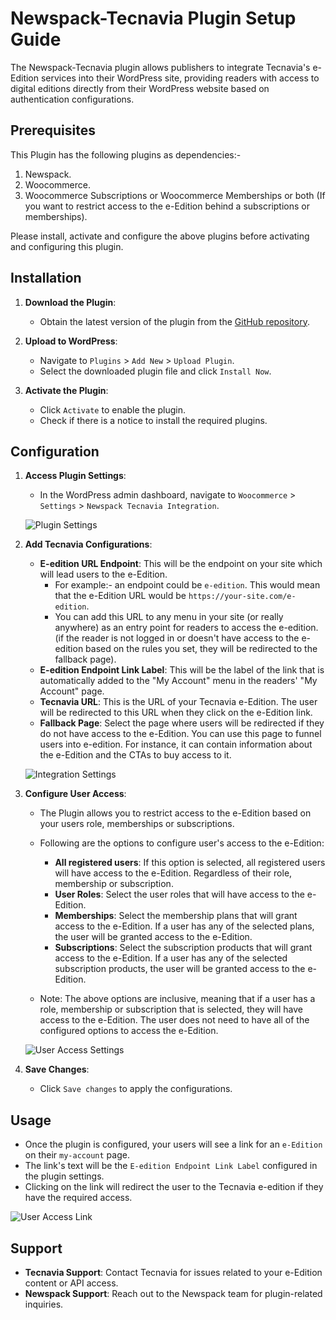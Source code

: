 # Newspack-Tecnavia Plugin Setup Guide

The Newspack-Tecnavia plugin allows publishers to integrate Tecnavia's e-Edition services into their WordPress site, providing readers with access to digital editions directly from their WordPress website based on authentication configurations.

## Prerequisites
This Plugin has the following plugins as dependencies:-

1. Newspack.
2. Woocommerce.
3. Woocommerce Subscriptions or Woocommerce Memberships or both (If you want to restrict access to the e-Edition behind a subscriptions or memberships).

Please install, activate and configure the above plugins before activating and configuring this plugin.

## Installation
1. **Download the Plugin**:
	 - Obtain the latest version of the plugin from the [GitHub repository](https://github.com/Automattic/newspack-tecnavia).

2. **Upload to WordPress**:
	- Navigate to `Plugins` > `Add New` > `Upload Plugin`.
	- Select the downloaded plugin file and click `Install Now`.

3. **Activate the Plugin**:
   - Click `Activate` to enable the plugin.
	- Check if there is a notice to install the required plugins.

## Configuration
1. **Access Plugin Settings**:
   - In the WordPress admin dashboard, navigate to `Woocommerce` > `Settings` > `Newspack Tecnavia Integration`.

   ![Plugin Settings](https://github.com/user-attachments/assets/6705be15-8f7b-4e2d-b7a3-0a140691186b)

2. **Add Tecnavia Configurations**:
   - **E-edition URL Endpoint**: This will be the endpoint on your site which will lead users to the e-Edition.
      - For example:- an endpoint could be `e-edition`. This would mean that the e-Edition URL would be `https://your-site.com/e-edition`.
      - You can add this URL to any menu in your site (or really anywhere) as an entry point for readers to access the e-edition. (if the reader is not logged in or doesn't have access to the e-edition based on the rules you set, they will be redirected to the fallback page).
   - **E-edition Endpoint Link Label**: This will be the label of the link that is automatically added to the "My Account" menu in the readers' "My Account" page.
   - **Tecnavia URL**: This is the URL of your Tecnavia e-Edition. The user will be redirected to this URL when they click on the e-Edition link.
   - **Fallback Page**: Select the page where users will be redirected if they do not have access to the e-Edition. You can use this page to funnel users into e-edition. For instance, it can contain information about the e-Edition and the CTAs to buy access to it.

   ![Integration Settings](https://github.com/user-attachments/assets/2126ecc2-2a4c-4c48-a590-160c9ce4d61e)

3. **Configure User Access**: 
   - The Plugin allows you to restrict access to the e-Edition based on your users role, memberships or subscriptions.
   - Following are the options to configure user's access to the e-Edition:
     - **All registered users**: If this option is selected, all registered users will have access to the e-Edition. Regardless of their role, membership or subscription.
	 - **User Roles**: Select the user roles that will have access to the e-Edition.
	 - **Memberships**: Select the membership plans that will grant access to the e-Edition. If a user has any of the selected plans, the user will be granted access to the e-Edition.
	 - **Subscriptions**: Select the subscription products that will grant access to the e-Edition. If a user has any of the selected subscription products, the user will be granted access to the e-Edition.

	- Note: The above options are inclusive, meaning that if a user has a role, membership or subscription that is selected, they will have access to the e-Edition. The user does not need to have all of the configured options to access the e-Edition.

   ![User Access Settings](https://github.com/user-attachments/assets/02131d96-e58b-455f-9356-e8c2ef7d0656)

4. **Save Changes**:
   - Click `Save changes` to apply the configurations.

## Usage
   - Once the plugin is configured, your users will see a link for an `e-Edition` on their `my-account` page.
   - The link's text will be the `E-edition Endpoint Link Label` configured in the plugin settings.
   - Clicking on the link will redirect the user to the Tecnavia e-edition if they have the required access.

![User Access Link](https://github.com/user-attachments/assets/3c10afee-dc24-4a83-8f08-7d674c0da702)

## Support
- **Tecnavia Support**: Contact Tecnavia for issues related to your e-Edition content or API access.
- **Newspack Support**: Reach out to the Newspack team for plugin-related inquiries.

